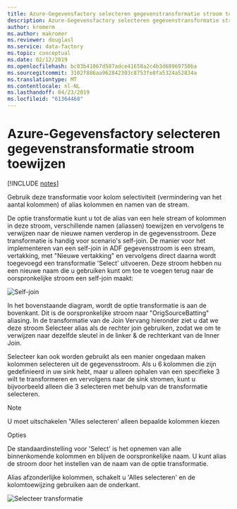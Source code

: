 ```yaml
---
title: Azure-Gegevensfactory selecteren gegevenstransformatie stroom toewijzen
description: Azure-Gegevensfactory selecteren gegevenstransformatie stroom toewijzen
author: kromerm
ms.author: makromer
ms.reviewer: douglasl
ms.service: data-factory
ms.topic: conceptual
ms.date: 02/12/2019
ms.openlocfilehash: bc83b41067d587adce41658a2c4b3d68969750ba
ms.sourcegitcommit: 3102f886aa962842303c8753fe8fa5324a52834a
ms.translationtype: MT
ms.contentlocale: nl-NL
ms.lasthandoff: 04/23/2019
ms.locfileid: "61364468"
---
```

# <a name="azure-data-factory-mapping-data-flow-select-transformation"></a>Azure-Gegevensfactory selecteren gegevenstransformatie stroom toewijzen

[!INCLUDE [notes](../../includes/data-factory-data-flow-preview.md)]

Gebruik deze transformatie voor kolom selectiviteit (vermindering van het aantal kolommen) of alias kolommen en namen van de stream.

De optie transformatie kunt u tot de alias van een hele stream of kolommen in deze stroom, verschillende namen (aliassen) toewijzen en vervolgens te verwijzen naar de nieuwe namen verderop in de gegevensstroom. Deze transformatie is handig voor scenario's self-join. De manier voor het implementeren van een self-join in ADF gegevensstroom is een stream, vertakking, met "Nieuwe vertakking" en vervolgens direct daarna wordt toegevoegd een transformatie 'Select' uitvoeren. Deze stroom hebben nu een nieuwe naam die u gebruiken kunt om toe te voegen terug naar de oorspronkelijke stroom een self-join maakt:

![Self-join](media/data-flow/selfjoin.png "Self-join")

In het bovenstaande diagram, wordt de optie transformatie is aan de bovenkant. Dit is de oorspronkelijke stroom naar "OrigSourceBatting" aliasing. In de transformatie van de Join Vervang hieronder ziet u dat we deze stroom Selecteer alias als de rechter join gebruiken, zodat we om te verwijzen naar dezelfde sleutel in de linker & de rechterkant van de Inner Join.

Selecteer kan ook worden gebruikt als een manier ongedaan maken kolommen selecteren uit de gegevensstroom. Als u 6 kolommen die zijn gedefinieerd in uw sink hebt, maar u alleen ophalen van een specifieke 3 wilt te transformeren en vervolgens naar de sink stromen, kunt u bijvoorbeeld alleen die 3 selecteren met behulp van de transformatie selecteren.

> [!NOTE]
> U moet uitschakelen "Alles selecteren' alleen bepaalde kolommen kiezen

Opties

De standaardinstelling voor 'Select' is het opnemen van alle binnenkomende kolommen en blijven de oorspronkelijke naam. U kunt alias de stroom door het instellen van de naam van de optie transformatie.

Alias afzonderlijke kolommen, schakelt u 'Alles selecteren' en de kolomtoewijzing gebruiken aan de onderkant.

![Selecteer transformatie](media/data-flow/select001.png "Alias selecteren")
